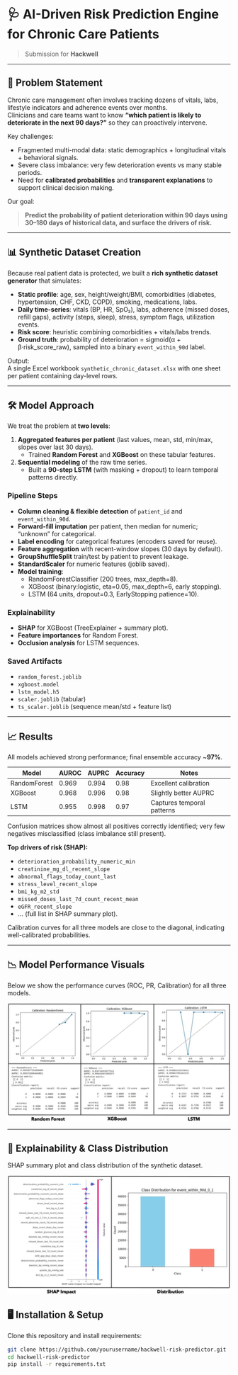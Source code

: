# 🩺 AI-Driven Risk Prediction Engine for Chronic Care Patients  

> Submission for **Hackwell**  

---

## 🚩 Problem Statement  

Chronic care management often involves tracking dozens of vitals, labs, lifestyle indicators and adherence events over months.  
Clinicians and care teams want to know **“which patient is likely to deteriorate in the next 90 days?”** so they can proactively intervene.

Key challenges:

- Fragmented multi-modal data: static demographics + longitudinal vitals + behavioral signals.
- Severe class imbalance: very few deterioration events vs many stable periods.
- Need for **calibrated probabilities** and **transparent explanations** to support clinical decision making.

Our goal:  
> **Predict the probability of patient deterioration within 90 days using 30–180 days of historical data, and surface the drivers of risk.**

---

## 📊 Synthetic Dataset Creation  

Because real patient data is protected, we built a **rich synthetic dataset generator** that simulates:

- **Static profile**: age, sex, height/weight/BMI, comorbidities (diabetes, hypertension, CHF, CKD, COPD), smoking, medications, labs.
- **Daily time-series**: vitals (BP, HR, SpO₂), labs, adherence (missed doses, refill gaps), activity (steps, sleep), stress, symptom flags, utilization events.
- **Risk score**: heuristic combining comorbidities + vitals/labs trends.
- **Ground truth**: probability of deterioration = sigmoid(α + β·risk_score_raw), sampled into a binary `event_within_90d` label.

Output:  
A single Excel workbook `synthetic_chronic_dataset.xlsx` with one sheet per patient containing day-level rows.

---

## 🛠️ Model Approach  

We treat the problem at **two levels**:

1. **Aggregated features per patient** (last values, mean, std, min/max, slopes over last 30 days).  
   - Trained **Random Forest** and **XGBoost** on these tabular features.
2. **Sequential modeling** of the raw time series.  
   - Built a **90-step LSTM** (with masking + dropout) to learn temporal patterns directly.

### Pipeline Steps  

- **Column cleaning & flexible detection** of `patient_id` and `event_within_90d`.
- **Forward-fill imputation** per patient, then median for numeric; “unknown” for categorical.
- **Label encoding** for categorical features (encoders saved for reuse).
- **Feature aggregation** with recent-window slopes (30 days by default).
- **GroupShuffleSplit** train/test by patient to prevent leakage.
- **StandardScaler** for numeric features (joblib saved).
- **Model training**:
  - RandomForestClassifier (200 trees, max_depth=8).
  - XGBoost (binary:logistic, eta=0.05, max_depth=6, early stopping).
  - LSTM (64 units, dropout=0.3, EarlyStopping patience=10).

### Explainability  

- **SHAP** for XGBoost (TreeExplainer + summary plot).
- **Feature importances** for Random Forest.
- **Occlusion analysis** for LSTM sequences.

### Saved Artifacts  

- `random_forest.joblib`  
- `xgboost.model`  
- `lstm_model.h5`  
- `scaler.joblib` (tabular)  
- `ts_scaler.joblib` (sequence mean/std + feature list)

---

## 📈 Results  

All models achieved strong performance; final ensemble accuracy ~**97%**.

| Model        | AUROC  | AUPRC  | Accuracy | Notes                      |
|--------------|--------|--------|----------|---------------------------|
| RandomForest | 0.969  | 0.994  | 0.98     | Excellent calibration      |
| XGBoost      | 0.968  | 0.996  | 0.98     | Slightly better AUPRC      |
| LSTM         | 0.955  | 0.998  | 0.97     | Captures temporal patterns |

Confusion matrices show almost all positives correctly identified; very few negatives misclassified (class imbalance still present).

**Top drivers of risk (SHAP):**

- `deterioration_probability_numeric_min`  
- `creatinine_mg_dl_recent_slope`  
- `abnormal_flags_today_count_last`  
- `stress_level_recent_slope`  
- `bmi_kg_m2_std`  
- `missed_doses_last_7d_count_recent_mean`  
- `eGFR_recent_slope`  
- … (full list in SHAP summary plot).

Calibration curves for all three models are close to the diagonal, indicating well-calibrated probabilities.

---

## 📉 Model Performance Visuals  

Below we show the performance curves (ROC, PR, Calibration) for all three models.

![ROC/PR/Calibration for RF, XGBoost and LSTM](images/model_comparison.jpg)

---

## 🔎 Explainability & Class Distribution  

SHAP summary plot and class distribution of the synthetic dataset.

![SHAP values & Class Distribution](images/shap_classdist.jpg)


## 🖥️ Installation & Setup  

Clone this repository and install requirements:

```bash
git clone https://github.com/yourusername/hackwell-risk-predictor.git
cd hackwell-risk-predictor
pip install -r requirements.txt
